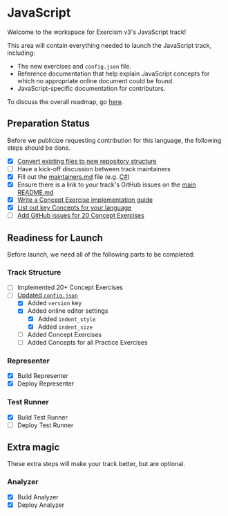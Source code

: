 # JavaScript

Welcome to the workspace for Exercism v3's JavaScript track!

This area will contain everything needed to launch the JavaScript track, including:

- The new exercises and `config.json` file.
- Reference documentation that help explain JavaScript concepts for which no appropriate online document could be found.
- JavaScript-specific documentation for contributors.

To discuss the overall roadmap, go [here](https://github.com/exercism/v3/issues/1).

## Preparation Status

Before we publicize requesting contribution for this language, the following steps should be done.

- [X] [Convert existing files to new repository structure](../../docs/maintainers/repository-structure.md)
- [ ] Have a kick-off discussion between track maintainers
- [x] Fill out the [maintainers.md](./maintainers.md) file (e.g. [C#](../csharp/maintainers.md))
- [x] Ensure there is a link to your track's GitHub issues on the [main README.md](../../README.md)
- [x] [Write a Concept Exercise implementation guide](../../docs/maintainers/writing-a-concept-exercise-github-issue.md)
- [x] [List out key Concepts for your language](../../docs/maintainers/determining-concepts.md)
- [ ] [Add GitHub issues for 20 Concept Exercises](../../docs/maintainers/writing-a-concept-exercise-github-issue.md)

## Readiness for Launch

Before launch, we need all of the following parts to be completed:

### Track Structure

- [ ] Implemented 20+ Concept Exercises
- [ ] [Updated `config.json`](../../docs/maintainers/migrating-your-config-json-files.md)
  - [x] Added `version` key
  - [x] Added online editor settings
    - [x] Added `indent_style`
    - [x] Added `indent_size`
  - [ ] Added Concept Exercises
  - [ ] Added Concepts for all Practice Exercises

### Representer

- [X] Build Representer
- [X] Deploy Representer

### Test Runner

- [X] Build Test Runner
- [ ] Deploy Test Runner

## Extra magic

These extra steps will make your track better, but are optional.

### Analyzer

- [X] Build Analyzer
- [X] Deploy Analyzer
